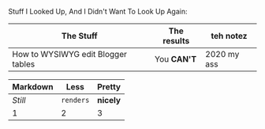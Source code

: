 Stuff I Looked Up, And I Didn't Want To Look Up Again: 

The Stuff | The results | teh notez
--- | --- | ---
How to WYSIWYG edit Blogger tables | You **CAN'T** | 2020 my ass

Markdown | Less | Pretty
--- | --- | ---
*Still* | `renders` | **nicely**
1 | 2 | 3
